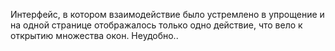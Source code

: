 
Интерфейс, в котором взаимодействие было устремлено в упрощение и на одной странице отображалось только одно действие, что вело к открытию множества окон.
Неудобно..

